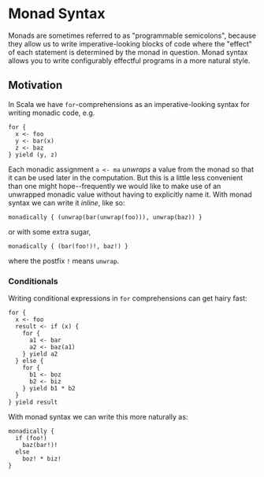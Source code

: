 # Monad Syntax

Monads are sometimes referred to as "programmable semicolons", because they allow us to write imperative-looking blocks of code where the "effect" of each statement is determined by the monad in question. Monad syntax allows you to write configurably effectful programs in a more natural style.

## Motivation

In Scala we have `for`-comprehensions as an imperative-looking syntax for writing monadic code, e.g.

    for {
      x <- foo
      y <- bar(x)
      z <- baz
    } yield (y, z)

Each monadic assignment `a <- ma` _unwraps_ a value from the monad so that it can be used later in the computation. But this is a little less convenient than one might hope--frequently we would like to make use of an unwrapped monadic value without having to explicitly name it. With monad syntax we can write it _inline_, like so:

    monadically { (unwrap(bar(unwrap(foo))), unwrap(baz)) }

or with some extra sugar,

    monadically { (bar(foo!)!, baz!) }

where the postfix `!` means `unwrap`. 

### Conditionals

Writing conditional expressions in `for` comprehensions can get hairy fast:

    for {
      x <- foo
      result <- if (x) {
        for {
          a1 <- bar
          a2 <- baz(a1)
        } yield a2
      } else {
        for {
          b1 <- boz
          b2 <- biz
        } yield b1 * b2
      }
    } yield result

With monad syntax we can write this more naturally as:

    monadically {
      if (foo!) 
        baz(bar!)!
      else 
        boz! * biz!
    }
